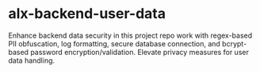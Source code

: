 # alx-backend-user-data
Enhance backend data security in this project repo work with regex-based PII obfuscation, log formatting, secure database connection, and bcrypt-based password encryption/validation. Elevate privacy measures for user data handling.

